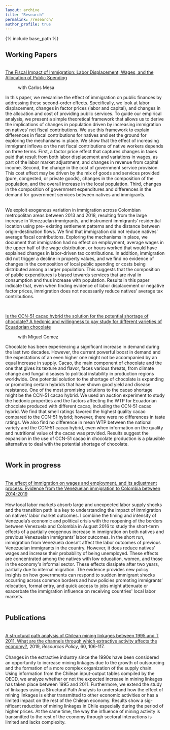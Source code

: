 ```yaml
---
layout: archive
title: "Research"
permalink: /research/
author_profile: true
---
```


{% include base_path %}

<p id="1.5-spaced" style="line-height: 150%;">
<h2> Working Papers </h2><br>
<div><a href="https://github.com/AndresCastanoZuluaga/AndresCastanoZuluaga.github.io/blob/master/files/AndresCastano_Immigration_FiscalCosts.pdf">  The Fiscal Impact of Immigration: Labor Displacement, Wages, and the Allocation of Public Spending </a> </div>
<p style="margin-left: 40px"> with Carlos Mesa </p> 

<div> 
In this paper, we reexamine the effect of immigration on public finances by addressing these second-order effects. Specifically, we look at labor displacement, changes in factor prices (labor and capital), and changes in the allocation and cost of providing public services. To guide our empirical analysis, we present a simple theoretical framework that allows us to derive the implications of changes in population driven by increasing immigration on natives’ net fiscal contributions. We use this framework to explain differences in fiscal contributions for natives and set the ground for exploring the mechanisms in place. We show that the effect of increasing immigrant inflows on the net fiscal contributions of native workers depends on three terms. First, a factor price effect that captures changes in taxes paid that result from both labor displacement and variations in wages, as part of the labor market adjustment, and changes in revenue from capital income. Second, the change in the cost of government service provision. This cost effect may be driven by the mix of goods and services provided (pure, congested, or private goods), changes in the composition of the population, and the overall increase in the local population. Third, changes in the composition of government expenditures and differences in the demand for government services between natives and immigrants. <br> <br> 

We exploit exogenous variation in immigration across Colombian metropolitan areas between 2013 and 2018, resulting from the large increase in Venezuelan immigrants, and instrument immigrants’ residential location using pre- existing settlement patterns and the distance between origin-destination flows. We find that immigration did not reduce natives’ average fiscal contributions. Exploring the mechanisms in place, we document that immigration had no effect on employment, average wages in the upper half of the wage distribution, or hours worked that would have explained changes in labor-driven tax contributions. In addition, immigration did not trigger a decline in property values, and we find no evidence of changes in the composition of local public spending or costs being distributed among a larger population. This suggests that the composition of public expenditures is biased towards services that are rival in consumption and thus increase with population. Results in this paper indicate that, even when finding evidence of labor displacement or negative factor prices, immigration does not necessarily reduce natives’ average tax contributions.
 </div> <br> </p>
 

<p id="1.5-spaced" style="line-height: 150%;">
<div><a href="https://github.com/AndresCastanoZuluaga/AndresCastanoZuluaga.github.io/blob/master/files/AndresCastano_WTP_Chocolate.pdf"> Is the CCN-51 cacao hybrid the solution for the
potential shortage of chocolate? A hedonic and willingness to pay study for different varieties of Ecuadorian chocolate </a><br>
<p style="margin-left: 40px"> with Miguel Gomez </p> </div> 
<div> 
Chocolate has been experiencing a significant increase in demand during the last two decades. However, the current powerful boost in demand and the expectations of an even higher one might not be accompanied by an equal increase in supply. Cacao, the main component of chocolate and the one that gives its texture and flavor, faces various threats, from climate change and fungal diseases to political instability in production regions worldwide. One potential solution to the shortage of chocolate is expanding or promoting certain hybrids that have shown good yield and disease resistance. One of the most promising solutions to the cacao shortage might be the CCN-51 cacao hybrid. We used an auction experiment to study the hedonic properties and the factors affecting the WTP for Ecuadorian chocolate produced with different cacao, including the CCN-51 cacao hybrid. We find that smell ratings favored the highest quality cacao compared to the CCN-51 hybrid; however, there were no differences in taste ratings. We also find no difference in mean WTP between the national variety and the CCN-51 cacao hybrid, even when information on the quality and nutritional value of the cacao was provided. Results suggest the expansion in the use of CCN-51 cacao in chocolate production is a plausible alternative to deal with the potential shortage of chocolate.
</div> <br>


<p id="1.5-spaced" style="line-height: 150%;">
<h2> Work in progress </h2><br>
<div><a href="">  The effect of immigration on wages and employment, and its adjustment process:  Evidence from the Venezuelan immigration to Colombia between 2014-2019 </a> </div> <br> 
<div>  
How local labor markets absorb large and unexpected labor supply shocks and the transition path is a key to understanding the impact of immigration on natives’ labor market outcomes. I combine the timing and intensity of Venezuela’s economic and political crisis with the reopening of the borders between Venezuela and Colombia in August 2016 to study the short-term effects of a partially exogenous increase in immigration on both natives and previous Venezuelan immigrants’ labor outcomes. In the short run, immigration from Venezuela doesn’t affect the labor outcomes of previous Venezuelan immigrants in the country. However, it does reduce natives’ wages and increase their probability of being unemployed. These effects are concentrated among the natives with low education, women, and those in the economy's informal sector. These effects dissipate after two years, partially due to internal migration. The evidence provides new policy insights on how governments can respond to sudden immigrant shocks occurring across common borders and how policies promoting immigrants’ relocation, formal entry, and quick access to jobs might attenuate or exacerbate the immigration influence on receiving countries' local labor markets.
</div> <br>
</p>


<p id="1.5-spaced" style="line-height: 150%;">
<h2> Publications </h2><br>
<div><a href="https://github.com/AndresCastanoZuluaga/AndresCastanoZuluaga.github.io/blob/master/files/CastanoEtal2019_ResourcesPolicy.pdf">A structural path analysis of Chilean mining linkages between 1995 and T 2011. What are the channels through which extractive activity affects the economy?</a>, 2019, <i> Resources Policy</i>, 60, 106-117.</div><br>
<div> Changes in the extractive industry since the 1990s have been considered an opportunity to increase mining linkages due to the growth of outsourcing and the formation of a more complex organization of the supply chain. Using information from the Chilean input-output tables compiled by the OECD, we analyze whether or not the expected increase in mining linkages has taken place between 1995 and 2011. Furthermore, we extend the study of linkages using a Structural Path Analysis to understand how the effect of mining linkages is either transmitted to other economic activities or has a limited impact on the rest of the Chilean economy. Results show a sig- nificant reduction of mining linkages in Chile especially during the period of higher prices. At the same time, the way the influence of mining activity is transmitted to the rest of the economy through sectoral interactions is limited and lacks complexity. </div>
</p>

